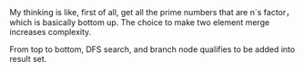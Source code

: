 
My thinking is like, first of all, get all the prime numbers that are n`s factor， which is basically bottom up.  The choice to make two element merge increases complexity.  

From top to bottom,  DFS search, and branch node qualifies to be added into result set.  

 

